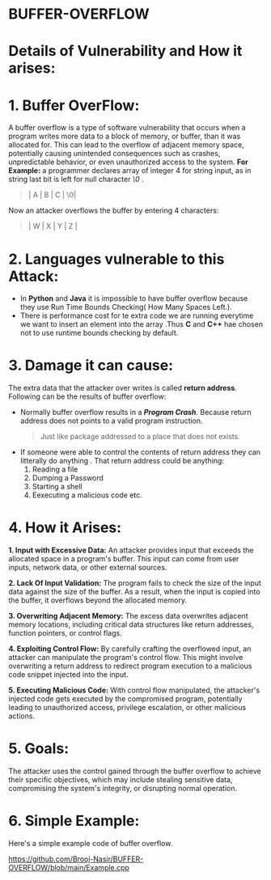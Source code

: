 # BUFFER-OVERFLOW
# Details of Vulnerability and How it arises:

# 1. Buffer OverFlow:
A buffer overflow is a type of software vulnerability that occurs when a program writes more data to a block of memory, or buffer, than it was allocated for. This can lead to the overflow of adjacent memory space, potentially causing unintended consequences such as crashes, unpredictable behavior, or even unauthorized access to the system.
**For Example:** a programmer declares array of integer 4 for string input, as in string last bit is left for null character *\0* .
> | A | B | C | \0|
> 
Now an attacker overflows the buffer by entering 4 characters:
> | W | X | Y | Z |
# 2. Languages vulnerable to this Attack:
- In **Python** and **Java** it is impossible to have buffer overflow because they use Run Time Bounds Checking( How Many Spaces Left.).
- There is performance cost for te extra code we are running everytime we want to insert an element into the array .Thus **C** and **C++** hae chosen not to use runtime bounds checking by default.
# 3. Damage it can cause:
The extra data that the attacker over writes is called **return address**. Following can be the results of buffer overflow:
- Normally buffer overflow results in a ***Program Crash***. Because return address does not points to a valid program instruction.
  > Just like package addressed to a place that does not exists.
- If someone were able to control the contents of return address they can litterally do anything . That return address could be anything:
  1. Reading a file
  2. Dumping a Password
  3. Starting a shell
  4. Eexecuting a malicious code etc.
# 4. How it Arises:
**1. Input with Excessive Data:** An attacker provides input that exceeds the allocated space in a program's buffer. This input can come from user inputs, network data, or other external sources.
>
**2. Lack Of Input Validation:** The program fails to check the size of the input data against the size of the buffer. As a result, when the input is copied into the buffer, it overflows beyond the allocated memory.
>
**3. Overwriting Adjacent Memory:** The excess data overwrites adjacent memory locations, including critical data structures like return addresses, function pointers, or control flags.
>
**4. Exploiting Control Flow:** By carefully crafting the overflowed input, an attacker can manipulate the program's control flow. This might involve overwriting a return address to redirect program execution to a malicious code snippet injected into the input.
>
**5. Executing Malicious Code:** With control flow manipulated, the attacker's injected code gets executed by the compromised program, potentially leading to unauthorized access, privilege escalation, or other malicious actions.
# 5. Goals:
The attacker uses the control gained through the buffer overflow to achieve their specific objectives, which may include stealing sensitive data, compromising the system's integrity, or disrupting normal operation.
# 6. Simple Example:
 Here's a simple example code of buffer overflow.

 https://github.com/Brooj-Nasir/BUFFER-OVERFLOW/blob/main/Example.cpp
